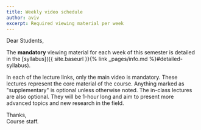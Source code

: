 ```yaml
---
title: Weekly video schedule
author: aviv
excerpt: Required viewing material per week
---
```


Dear Students,

The **mandatory** viewing material for each week of this semester is detailed
in the [syllabus]({{ site.baseurl }}{% link _pages/info.md
%}#detailed-syllabus).

In each of the lecture links, only the main video is mandatory.
These lectures represent the core material of the course.
Anything marked as "supplementary" is optional unless otherwise noted.
The in-class lectures are also optional. They will be 1-hour long and aim to
present more advanced topics and new research in the field.

Thanks,  
Course staff.

